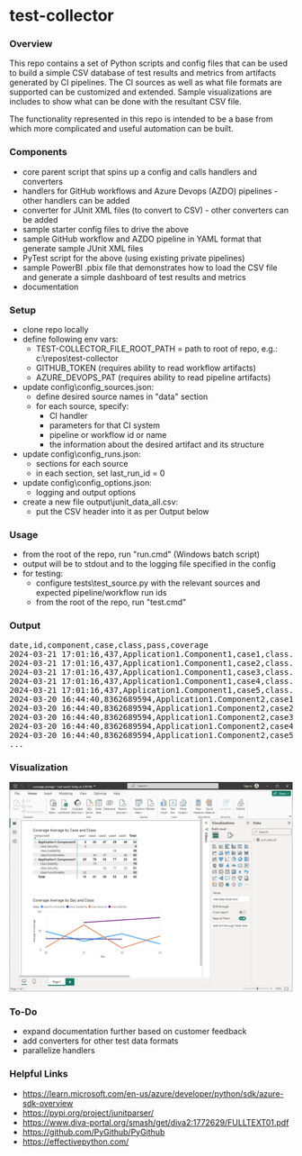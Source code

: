 # test-collector

### Overview

This repo contains a set of Python scripts and config files that can be used to build a simple CSV database of test results and metrics from artifacts generated by CI pipelines. The CI sources as well as what file formats are supported can be customized and extended. Sample visualizations are includes to show what can be done with the resultant CSV file.

The functionality represented in this repo is intended to be a base from which more complicated and useful automation can be built.

### Components

   * core parent script that spins up a config and calls handlers and converters
   * handlers for GitHub workflows and Azure Devops (AZDO) pipelines - other handlers can be added
   * converter for JUnit XML files (to convert to CSV) - other converters can be added
   * sample starter config files to drive the above
   * sample GitHub workflow and AZDO pipeline in YAML format that generate sample JUnit XML files
   * PyTest script for the above (using existing private pipelines)
   * sample PowerBI .pbix file that demonstrates how to load the CSV file and generate a simple dashboard of test results and metrics
   * documentation

### Setup

   * clone repo locally
   * define following env vars:
      * TEST-COLLECTOR_FILE_ROOT_PATH = path to root of repo, e.g.: c:\repos\test-collector
      * GITHUB_TOKEN (requires ability to read workflow artifacts)
      * AZURE_DEVOPS_PAT (requires ability to read pipeline artifacts)
   * update config\config_sources.json:
      * define desired source names in "data" section
      * for each source, specify:
         * CI handler
         * parameters for that CI system
         * pipeline or workflow id or name
         * the information about the desired artifact and its structure
   * update config\config_runs.json:
      * sections for each source
      * in each section, set last_run_id = 0
   * update config\config_options.json:
      * logging and output options
   * create a new file output\junit_data_all.csv:
      * put the CSV header into it as per Output below

### Usage

   * from the root of the repo, run "run.cmd" (Windows batch script)
   * output will be to stdout and to the logging file specified in the config
   * for testing:
      * configure tests\test_source.py with the relevant sources and expected pipeline/workflow run ids
      * from the root of the repo, run "test.cmd"

### Output

<pre>
date,id,component,case,class,pass,coverage
2024-03-21 17:01:16,437,Application1.Component1,case1,class.Functionality,0,23
2024-03-21 17:01:16,437,Application1.Component1,case2,class.Stability,0,72
2024-03-21 17:01:16,437,Application1.Component1,case3,class.Security,1,81
2024-03-21 17:01:16,437,Application1.Component1,case4,class.Security,0,93
2024-03-21 17:01:16,437,Application1.Component1,case5,class.Security,1,23
2024-03-20 16:44:40,8362689594,Application1.Component2,case1,class.Security,0,7
2024-03-20 16:44:40,8362689594,Application1.Component2,case2,class.Functionality,0,44
2024-03-20 16:44:40,8362689594,Application1.Component2,case3,class.Functionality,0,78
2024-03-20 16:44:40,8362689594,Application1.Component2,case4,class.Scalability,1,30
2024-03-20 16:44:40,8362689594,Application1.Component2,case5,class.Functionality,0,23
...
</pre>

### Visualization

<img src="./report/coverage_average.jpeg" width="700">

### To-Do

   * expand documentation further based on customer feedback
   * add converters for other test data formats
   * parallelize handlers

### Helpful Links

   * https://learn.microsoft.com/en-us/azure/developer/python/sdk/azure-sdk-overview
   * https://pypi.org/project/junitparser/
   * https://www.diva-portal.org/smash/get/diva2:1772629/FULLTEXT01.pdf
   * https://github.com/PyGithub/PyGithub
   * https://effectivepython.com/
